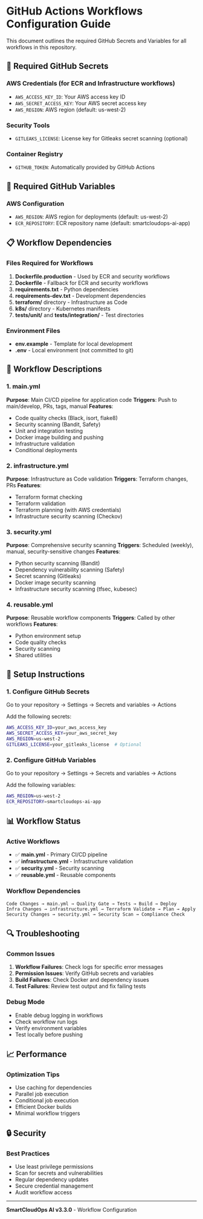 # GitHub Actions Workflows Configuration Guide

This document outlines the required GitHub Secrets and Variables for all workflows in this repository.

## 🔐 Required GitHub Secrets

### AWS Credentials (for ECR and Infrastructure workflows)
- `AWS_ACCESS_KEY_ID`: Your AWS access key ID
- `AWS_SECRET_ACCESS_KEY`: Your AWS secret access key
- `AWS_REGION`: AWS region (default: us-west-2)

### Security Tools
- `GITLEAKS_LICENSE`: License key for Gitleaks secret scanning (optional)

### Container Registry
- `GITHUB_TOKEN`: Automatically provided by GitHub Actions

## 🔧 Required GitHub Variables

### AWS Configuration
- `AWS_REGION`: AWS region for deployments (default: us-west-2)
- `ECR_REPOSITORY`: ECR repository name (default: smartcloudops-ai-app)

## 📋 Workflow Dependencies

### Files Required for Workflows

1. **Dockerfile.production** - Used by ECR and security workflows
2. **Dockerfile** - Fallback for ECR and security workflows
3. **requirements.txt** - Python dependencies
4. **requirements-dev.txt** - Development dependencies
5. **terraform/** directory - Infrastructure as Code
6. **k8s/** directory - Kubernetes manifests
7. **tests/unit/** and **tests/integration/** - Test directories

### Environment Files
- **env.example** - Template for local development
- **.env** - Local environment (not committed to git)

## 🚀 Workflow Descriptions

### 1. main.yml
**Purpose**: Main CI/CD pipeline for application code
**Triggers**: Push to main/develop, PRs, tags, manual
**Features**:
- Code quality checks (Black, isort, flake8)
- Security scanning (Bandit, Safety)
- Unit and integration testing
- Docker image building and pushing
- Infrastructure validation
- Conditional deployments

### 2. infrastructure.yml
**Purpose**: Infrastructure as Code validation
**Triggers**: Terraform changes, PRs
**Features**:
- Terraform format checking
- Terraform validation
- Terraform planning (with AWS credentials)
- Infrastructure security scanning (Checkov)

### 3. security.yml
**Purpose**: Comprehensive security scanning
**Triggers**: Scheduled (weekly), manual, security-sensitive changes
**Features**:
- Python security scanning (Bandit)
- Dependency vulnerability scanning (Safety)
- Secret scanning (Gitleaks)
- Docker image security scanning
- Infrastructure security scanning (tfsec, kubesec)

### 4. reusable.yml
**Purpose**: Reusable workflow components
**Triggers**: Called by other workflows
**Features**:
- Python environment setup
- Code quality checks
- Security scanning
- Shared utilities

## 🔧 Setup Instructions

### 1. Configure GitHub Secrets
Go to your repository → Settings → Secrets and variables → Actions

Add the following secrets:
```bash
AWS_ACCESS_KEY_ID=your_aws_access_key
AWS_SECRET_ACCESS_KEY=your_aws_secret_key
AWS_REGION=us-west-2
GITLEAKS_LICENSE=your_gitleaks_license  # Optional
```

### 2. Configure GitHub Variables
Go to your repository → Settings → Secrets and variables → Actions

Add the following variables:
```bash
AWS_REGION=us-west-2
ECR_REPOSITORY=smartcloudops-ai-app
```

## 📊 Workflow Status

### Active Workflows
- ✅ **main.yml** - Primary CI/CD pipeline
- ✅ **infrastructure.yml** - Infrastructure validation
- ✅ **security.yml** - Security scanning
- ✅ **reusable.yml** - Reusable components

### Workflow Dependencies
```
Code Changes → main.yml → Quality Gate → Tests → Build → Deploy
Infra Changes → infrastructure.yml → Terraform Validate → Plan → Apply
Security Changes → security.yml → Security Scan → Compliance Check
```

## 🔍 Troubleshooting

### Common Issues
1. **Workflow Failures**: Check logs for specific error messages
2. **Permission Issues**: Verify GitHub secrets and variables
3. **Build Failures**: Check Docker and dependency issues
4. **Test Failures**: Review test output and fix failing tests

### Debug Mode
- Enable debug logging in workflows
- Check workflow run logs
- Verify environment variables
- Test locally before pushing

## 📈 Performance

### Optimization Tips
- Use caching for dependencies
- Parallel job execution
- Conditional job execution
- Efficient Docker builds
- Minimal workflow triggers

## 🔒 Security

### Best Practices
- Use least privilege permissions
- Scan for secrets and vulnerabilities
- Regular dependency updates
- Secure credential management
- Audit workflow access

---

**SmartCloudOps AI v3.3.0** - Workflow Configuration
